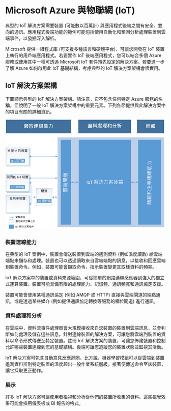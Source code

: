 # Microsoft Azure 與物聯網 (IoT)
典型的 IoT 解決方案需要裝置 (可能數以百萬計) 與應用程式後端之間有安全、雙向的通訊。應用程式後端功能的範例可能包括使用自動化和預測分析處理裝置到雲端事件，以發掘深入解析。

Microsoft 提供一組程式庫 (可支援多種語言和硬體平台)，可讓您開發在 IoT 裝置上執行的用戶端應用程式。若要實作 IoT 後端應用程式，您可以結合多個 Azure 服務或使用其中一種可透過 Microsoft IoT 套件預先設定的解決方案。若要進一步了解 Azure 如何啟用此 IoT 基礎結構，考慮典型的 IoT 解決方案架構會很實用。

## IoT 解決方案架構
下圖顯示典型的 IoT 解決方案架構。請注意，它不包含任何特定 Azure 服務的名稱，但說明了一般 IoT 解決方案架構中的重要元素。下列各節提供與此解決方案中的項目有關的詳細資訊。

![IoT 解決方案架構][img-solution-architecture]

### 裝置連線能力
在典型的 IoT 案例中，裝置會傳送裝置到雲端的遙測資料 (例如溫度讀數) 給雲端端點來儲存和處理。裝置也可以透過讀取來自雲端端點的訊息，以接收和回應雲端到裝置命令。例如，裝置可能會擷取命令，指示裝置變更其取樣資料的頻率。

IoT 解決方案中的裝置或資料來源範圍，可從簡單的網路連線感應器到強大的獨立式運算裝置。裝置可能具備有限的處理能力、記憶體、通訊頻寬和通訊協定支援。

裝置可能會使用某種通訊協定 (例如 AMQP 或 HTTP) 直接與雲端閘道的端點通訊，或是透過某些媒介 (例如提供通訊協定轉換等服務的欄位閘道) 進行通訊。

### 資料處理和分析
在雲端中，資料流事件處理器會大規模接收來自您裝置的裝置到雲端訊息，並會判斷如何處理及儲存這些訊息。針對連線裝置的解決方案，可讓您將雲端到裝置的資料以命令形式傳送至特定裝置。註冊 IoT 解決方案的裝置，可讓您佈建裝置和控制允許哪些裝置連線到您的基礎結構。後端可讓您追蹤您的裝置狀態並監視其活動。

IoT 解決方案可包含自動意見反應迴圈。比方說，機器學習模組可以從雲端到裝置遙測資料辨別特定裝置的溫度超出一般作業系統層級，接著便傳送命令至該裝置，讓它採取更正動作。

### 展示
許多 IoT 解決方案可讓使用者檢視和分析從他們的裝置所收集的資料。這些視覺效果可能會採用儀表板或 BI 報告的格式。

[img-solution-architecture]: media/iot-azure-and-iot/iot-reference-architecture.png

[lnk-machinelearning]: http://azure.microsoft.com/services/machine-learning/

<!---HONumber=Oct15_HO1-->